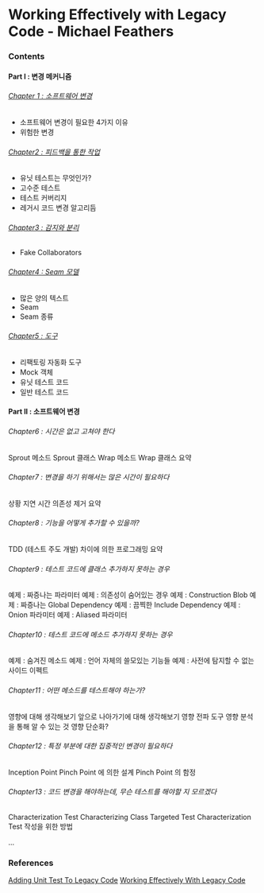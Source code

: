 # Working Effectively with Legacy Code - Michael Feathers

### Contents
#### Part I : 변경 메커니즘
###### [Chapter 1 : 소프트웨어 변경](./Chapter-1:-Changing-Software.md)
- 소프트웨어 변경이 필요한 4가지 이유
- 위험한 변경

###### [Chapter2 : 피드백을 통한 작업](./Chapter-2:-Working-with-Feedback.md)
- 유닛 테스트는 무엇인가?
- 고수준 테스트
- 테스트 커버리지
- 레거시 코드 변경 알고리듬

###### [Chapter3 : 감지와 분리](./Chapter-3:-Sensing-and-Separation.md)
- Fake Collaborators

###### [Chapter4 : Seam 모델](./Chapter-4:-The-Seam-Model.md)
- 많은 양의 텍스트
- Seam
- Seam 종류

###### [Chapter5 : 도구](./Chapter-5:-Tools.md)
- 리팩토링 자동화 도구
- Mock 객체
- 유닛 테스트 코드
- 일반 테스트 코드

#### Part II : 소프트웨어 변경

###### Chapter6 : 시간은 없고 고쳐야 한다
Sprout 메소드
Sprout 클래스
Wrap 메소드
Wrap 클래스
요약

###### Chapter7 : 변경을 하기 위해서는 많은 시간이 필요하다
상황
지연 시간
의존성 제거
요약

###### Chapter8 : 기능을 어떻게 추가할 수 있을까?
TDD (테스트 주도 개발)
차이에 의한 프로그래밍
요약

###### Chapter9 : 테스트 코드에 클래스 추가하지 못하는 경우
예제 : 짜증나는 파라미터
예제 : 의존성이 숨어있는 경우
예제 : Construction Blob
예제 : 짜증나는 Global Dependency
예제 : 끔찍한 Include Dependency
예제 : Onion 파라미터
예제 : Aliased 파라미터

###### Chapter10 : 테스트 코드에 메소드 추가하지 못하는 경우
예제 : 숨겨진 메소드
예제 : 언어 자체의 쓸모있는 기능들
예제 : 사전에 탐지할 수 없는 사이드 이펙트

###### Chapter11 : 어떤 메소드를 테스트해야 하는가?
영향에 대해 생각해보기
앞으로 나아가기에 대해 생각해보기
영향 전파
도구
영향 분석을 통해 알 수 있는 것
영향 단순화?

###### Chapter12 : 특정 부분에 대한 집중적인 변경이 필요하다
Inception Point
Pinch Point 에 의한 설계
Pinch Point 의 함정

###### Chapter13 : 코드 변경을 해야하는데, 무슨 테스트를 해야할 지 모르겠다
Characterization Test
Characterizing Class
Targeted Test
Characterization Test 작성을 위한 방법

...




### References
[Adding Unit Test To Legacy Code](./adding-unit-test-to-legacy-code.md)
[Working Effectively With Legacy Code](https://github.com/bjut-hz/E-Books/blob/master/software%20engineering/Working%20Effectively%20with%20Legacy%20Code.pdf)
